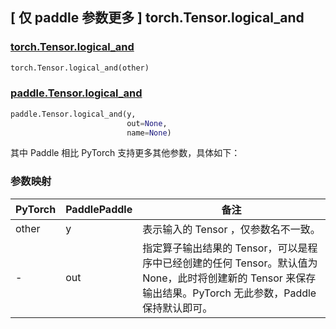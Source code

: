 ## [ 仅 paddle 参数更多 ] torch.Tensor.logical_and

### [torch.Tensor.logical_and](https://pytorch.org/docs/stable/generated/torch.Tensor.logical_and.html)

```python
torch.Tensor.logical_and(other)
```

### [paddle.Tensor.logical_and](https://www.paddlepaddle.org.cn/documentation/docs/zh/develop/api/paddle/Tensor_cn.html#logical-and-y-out-none-name-none)

```python
paddle.Tensor.logical_and(y,
                          out=None,
                          name=None)
```

其中 Paddle 相比 PyTorch 支持更多其他参数，具体如下：

### 参数映射

| PyTorch | PaddlePaddle | 备注                                          |
| ------- | ------------ | --------------------------------------------- |
| other   | y            | 表示输入的 Tensor ，仅参数名不一致。 |
| -   | out            | 指定算子输出结果的 Tensor，可以是程序中已经创建的任何 Tensor。默认值为 None，此时将创建新的 Tensor 来保存输出结果。PyTorch 无此参数，Paddle 保持默认即可。|
